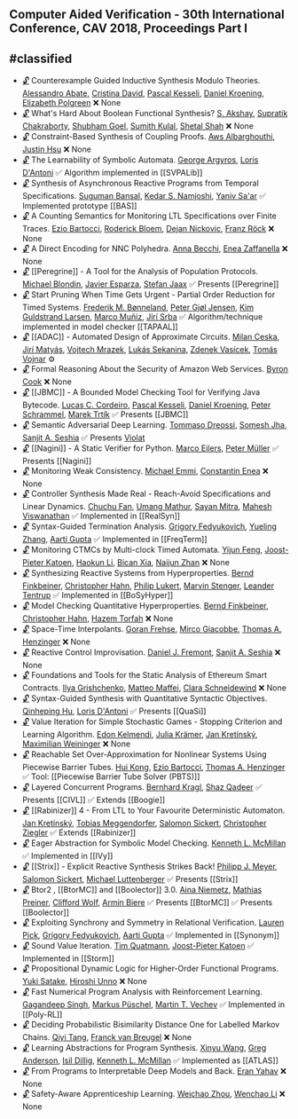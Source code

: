 ## Computer Aided Verification - 30th International Conference, CAV 2018, Proceedings Part I
#classified
---
-	[🔓](https://doi.org/10.1007/978-3-319-96145-3_15) Counterexample Guided Inductive Synthesis Modulo Theories.
	[Alessandro Abate](https://dblp.org/pid/19/3904.html), [Cristina David](https://dblp.org/pid/01/3840.html), [Pascal Kesseli](https://dblp.org/pid/168/8498.html), [Daniel Kroening](https://dblp.org/pid/k/DanielKroening.html), [Elizabeth Polgreen](https://dblp.org/pid/183/7353.html)
	❌ None
-	[🔓](https://doi.org/10.1007/978-3-319-96145-3_14) What's Hard About Boolean Functional Synthesis?
	[S. Akshay](https://dblp.org/pid/28/6534.html), [Supratik Chakraborty](https://dblp.org/pid/34/4525.html), [Shubham Goel](https://dblp.org/pid/194/2742.html), [Sumith Kulal](https://dblp.org/pid/180/9770.html), [Shetal Shah](https://dblp.org/pid/41/3254.html)
	❌ None
-	[🔓](https://doi.org/10.1007/978-3-319-96145-3_18) Constraint-Based Synthesis of Coupling Proofs.
	[Aws Albarghouthi](https://dblp.org/pid/90/8295.html), [Justin Hsu](https://dblp.org/pid/35/10964.html)
	❌ None
-	[🔓](https://doi.org/10.1007/978-3-319-96145-3_23) The Learnability of Symbolic Automata.
	[George Argyros](https://dblp.org/pid/145/1793.html), [Loris D'Antoni](https://dblp.org/pid/85/770.html)
	✅ Algorithm implemented in [[SVPALib]]
-	[🔓](https://doi.org/10.1007/978-3-319-96145-3_20) Synthesis of Asynchronous Reactive Programs from Temporal Specifications.
	[Suguman Bansal](https://dblp.org/pid/217/4777.html), [Kedar S. Namjoshi](https://dblp.org/pid/96/6348.html), [Yaniv Sa'ar](https://dblp.org/pid/58/1051.html)
	✅ Implemented prototype [[BAS]]
-	[🔓](https://doi.org/10.1007/978-3-319-96145-3_29) A Counting Semantics for Monitoring LTL Specifications over Finite Traces.
	[Ezio Bartocci](https://dblp.org/pid/b/EzioBartocci.html), [Roderick Bloem](https://dblp.org/pid/80/1300.html), [Dejan Nickovic](https://dblp.org/pid/60/1425.html), [Franz Röck](https://dblp.org/pid/39/8503.html)
	❌ None
-	[🔓](https://doi.org/10.1007/978-3-319-96145-3_13) A Direct Encoding for NNC Polyhedra.
	[Anna Becchi](https://dblp.org/pid/210/2636.html), [Enea Zaffanella](https://dblp.org/pid/01/1396.html)
	❌ None
-	[🔓](https://doi.org/10.1007/978-3-319-96145-3_34) [[Peregrine]] - A Tool for the Analysis of Population Protocols.
	[Michael Blondin](https://dblp.org/pid/117/6024.html), [Javier Esparza](https://dblp.org/pid/e/JEsparza.html), [Stefan Jaax](https://dblp.org/pid/182/9266.html)
	✅ Presents [[Peregrine]]
-	[🔓](https://doi.org/10.1007/978-3-319-96145-3_28) Start Pruning When Time Gets Urgent - Partial Order Reduction for Timed Systems.
	[Frederik M. Bønneland](https://dblp.org/pid/220/0647.html), [Peter Gjøl Jensen](https://dblp.org/pid/144/4964.html), [Kim Guldstrand Larsen](https://dblp.org/pid/l/KimGuldstrandLarsen.html), [Marco Muñiz](https://dblp.org/pid/12/9960.html), [Jirí Srba](https://dblp.org/pid/s/JiriSrba.html)
	✅ Algorithm/technique implemented in model checker [[TAPAAL]]
-	[🔓](https://doi.org/10.1007/978-3-319-96145-3_35) [[ADAC]] - Automated Design of Approximate Circuits.
	[Milan Ceska](https://dblp.org/pid/213/3728.html), [Jirí Matyás](https://dblp.org/pid/211/0035.html), [Vojtech Mrazek](https://dblp.org/pid/157/1370.html), [Lukás Sekanina](https://dblp.org/pid/49/5896.html), [Zdenek Vasícek](https://dblp.org/pid/07/1601.html), [Tomás Vojnar](https://dblp.org/pid/51/533.html)
	⚙️
-	[🔓](https://doi.org/10.1007/978-3-319-96145-3_3) Formal Reasoning About the Security of Amazon Web Services.
	[Byron Cook](https://dblp.org/pid/36/113.html)
	❌ None
-	[🔓](https://doi.org/10.1007/978-3-319-96145-3_10) [[JBMC]] - A Bounded Model Checking Tool for Verifying Java Bytecode.
	[Lucas C. Cordeiro](https://dblp.org/pid/42/4311.html), [Pascal Kesseli](https://dblp.org/pid/168/8498.html), [Daniel Kroening](https://dblp.org/pid/k/DanielKroening.html), [Peter Schrammel](https://dblp.org/pid/23/8898.html), [Marek Trtík](https://dblp.org/pid/24/9889.html)
	✅ Presents [[JBMC]]
-	[🔓](https://doi.org/10.1007/978-3-319-96145-3_1) Semantic Adversarial Deep Learning.
	[Tommaso Dreossi](https://dblp.org/pid/117/9140.html), [Somesh Jha](https://dblp.org/pid/j/SomeshJha.html), [Sanjit A. Seshia](https://dblp.org/pid/s/SanjitASeshia.html)
	✅ Presents [Violat](../Tools/Violat.md)
-	[🔓](https://doi.org/10.1007/978-3-319-96145-3_33) [[Nagini]] - A Static Verifier for Python.
	[Marco Eilers](https://dblp.org/pid/217/4745.html), [Peter Müller](https://dblp.org/pid/m/PMuller1.html)
	✅ Presents [[Nagini]]
-	[🔓](https://doi.org/10.1007/978-3-319-96145-3_26) Monitoring Weak Consistency.
	[Michael Emmi](https://dblp.org/pid/76/5819.html), [Constantin Enea](https://dblp.org/pid/72/2839.html)
	❌ None
-	[🔓](https://doi.org/10.1007/978-3-319-96145-3_19) Controller Synthesis Made Real - Reach-Avoid Specifications and Linear Dynamics.
	[Chuchu Fan](https://dblp.org/pid/127/1756.html), [Umang Mathur](https://dblp.org/pid/137/7835.html), [Sayan Mitra](https://dblp.org/pid/07/3797.html), [Mahesh Viswanathan](https://dblp.org/pid/23/2759-1.html)
	✅ Implemented in [[RealSyn]]
-	[🔓](https://doi.org/10.1007/978-3-319-96145-3_7) Syntax-Guided Termination Analysis.
	[Grigory Fedyukovich](https://dblp.org/pid/43/8810.html), [Yueling Zhang](https://dblp.org/pid/76/10611.html), [Aarti Gupta](https://dblp.org/pid/18/2229.html)
	✅ Implemented in [[FreqTerm]]
-	[🔓](https://doi.org/10.1007/978-3-319-96145-3_27) Monitoring CTMCs by Multi-clock Timed Automata.
	[Yijun Feng](https://dblp.org/pid/138/5942.html), [Joost-Pieter Katoen](https://dblp.org/pid/k/JoostPieterKatoen.html), [Haokun Li](https://dblp.org/pid/213/7996.html), [Bican Xia](https://dblp.org/pid/07/587.html), [Naijun Zhan](https://dblp.org/pid/63/1911.html)
	❌ None
-	[🔓](https://doi.org/10.1007/978-3-319-96145-3_16) Synthesizing Reactive Systems from Hyperproperties.
	[Bernd Finkbeiner](https://dblp.org/pid/73/4443.html), [Christopher Hahn](https://dblp.org/pid/91/9661.html), [Philip Lukert](https://dblp.org/pid/223/5136.html), [Marvin Stenger](https://dblp.org/pid/189/1078.html), [Leander Tentrup](https://dblp.org/pid/143/2715.html)
	✅ Implemented in [[BoSyHyper]]
-	[🔓](https://doi.org/10.1007/978-3-319-96145-3_8) Model Checking Quantitative Hyperproperties.
	[Bernd Finkbeiner](https://dblp.org/pid/73/4443.html), [Christopher Hahn](https://dblp.org/pid/91/9661.html), [Hazem Torfah](https://dblp.org/pid/140/9733.html)
	❌ None
-	[🔓](https://doi.org/10.1007/978-3-319-96145-3_25) Space-Time Interpolants.
	[Goran Frehse](https://dblp.org/pid/95/3625.html), [Mirco Giacobbe](https://dblp.org/pid/134/7846.html), [Thomas A. Henzinger](https://dblp.org/pid/h/ThomasAHenzinger.html)
	❌ None
-	[🔓](https://doi.org/10.1007/978-3-319-96145-3_17) Reactive Control Improvisation.
	[Daniel J. Fremont](https://dblp.org/pid/144/7602.html), [Sanjit A. Seshia](https://dblp.org/pid/s/SanjitASeshia.html)
	❌ None
-	[🔓](https://doi.org/10.1007/978-3-319-96145-3_4) Foundations and Tools for the Static Analysis of Ethereum Smart Contracts.
	[Ilya Grishchenko](https://dblp.org/pid/180/7263.html), [Matteo Maffei](https://dblp.org/pid/25/3571.html), [Clara Schneidewind](https://dblp.org/pid/215/5466.html)
	❌ None
-	[🔓](https://doi.org/10.1007/978-3-319-96145-3_21) Syntax-Guided Synthesis with Quantitative Syntactic Objectives.
	[Qinheping Hu](https://dblp.org/pid/201/4822.html), [Loris D'Antoni](https://dblp.org/pid/85/770.html)
	✅ Presents [[QuaSi]]
-	[🔓](https://doi.org/10.1007/978-3-319-96145-3_36) Value Iteration for Simple Stochastic Games - Stopping Criterion and Learning Algorithm.
	[Edon Kelmendi](https://dblp.org/pid/140/7385.html), [Julia Krämer](https://dblp.org/pid/132/6988.html), [Jan Kretínský](https://dblp.org/pid/95/6511.html), [Maximilian Weininger](https://dblp.org/pid/194/2910.html)
	❌ None
-	[🔓](https://doi.org/10.1007/978-3-319-96145-3_24) Reachable Set Over-Approximation for Nonlinear Systems Using Piecewise Barrier Tubes.
	[Hui Kong](https://dblp.org/pid/94/1836.html), [Ezio Bartocci](https://dblp.org/pid/b/EzioBartocci.html), [Thomas A. Henzinger](https://dblp.org/pid/h/ThomasAHenzinger.html)
	✅ Tool: [[Piecewise Barrier Tube Solver (PBTS)]]
-	[🔓](https://doi.org/10.1007/978-3-319-96145-3_5) Layered Concurrent Programs.
	[Bernhard Kragl](https://dblp.org/pid/138/6924.html), [Shaz Qadeer](https://dblp.org/pid/q/ShazQadeer.html)
	✅ Presents [[CIVL]]
	✅ Extends [[Boogie]]
-	[🔓](https://doi.org/10.1007/978-3-319-96145-3_30) [[Rabinizer]] 4 - From LTL to Your Favourite Deterministic Automaton.
	[Jan Kretínský](https://dblp.org/pid/95/6511.html), [Tobias Meggendorfer](https://dblp.org/pid/194/2764.html), [Salomon Sickert](https://dblp.org/pid/129/1369.html), [Christopher Ziegler](https://dblp.org/pid/223/5064.html)
	✅ Extends [[Rabinizer]]
-	[🔓](https://doi.org/10.1007/978-3-319-96145-3_11) Eager Abstraction for Symbolic Model Checking.
	[Kenneth L. McMillan](https://dblp.org/pid/m/KennethLMcMillan.html)
	✅ Implemented in [[IVy]]
-	[🔓](https://doi.org/10.1007/978-3-319-96145-3_31) [[Strix]] - Explicit Reactive Synthesis Strikes Back!
	[Philipp J. Meyer](https://dblp.org/pid/118/3833.html), [Salomon Sickert](https://dblp.org/pid/129/1369.html), [Michael Luttenberger](https://dblp.org/pid/62/964.html)
	✅ Presents [[Strix]]
-	[🔓](https://doi.org/10.1007/978-3-319-96145-3_32) Btor2 , [[BtorMC]] and [[Boolector]] 3.0.
	[Aina Niemetz](https://dblp.org/pid/115/4373.html), [Mathias Preiner](https://dblp.org/pid/115/4371.html), [Clifford Wolf](https://dblp.org/pid/121/1469.html), [Armin Biere](https://dblp.org/pid/b/ArminBiere.html)
	✅ Presents [[BtorMC]]
	✅ Presents [[Boolector]]
-	[🔓](https://doi.org/10.1007/978-3-319-96145-3_9) Exploiting Synchrony and Symmetry in Relational Verification.
	[Lauren Pick](https://dblp.org/pid/223/5412.html), [Grigory Fedyukovich](https://dblp.org/pid/43/8810.html), [Aarti Gupta](https://dblp.org/pid/18/2229.html)
	✅ Implemented in [[Synonym]]
-	[🔓](https://doi.org/10.1007/978-3-319-96145-3_37) Sound Value Iteration.
	[Tim Quatmann](https://dblp.org/pid/162/9630.html), [Joost-Pieter Katoen](https://dblp.org/pid/k/JoostPieterKatoen.html)
	✅ Implemented in [[Storm]]
-	[🔓](https://doi.org/10.1007/978-3-319-96145-3_6) Propositional Dynamic Logic for Higher-Order Functional Programs.
	[Yuki Satake](https://dblp.org/pid/211/9273.html), [Hiroshi Unno](https://dblp.org/pid/24/6058.html)
	❌ None
-	[🔓](https://doi.org/10.1007/978-3-319-96145-3_12) Fast Numerical Program Analysis with Reinforcement Learning.
	[Gagandeep Singh](https://dblp.org/pid/64/3747-1.html), [Markus Püschel](https://dblp.org/pid/37/6355.html), [Martin T. Vechev](https://dblp.org/pid/93/2189.html)
	✅ Implemented in [[Poly-RL]]
-	[🔓](https://doi.org/10.1007/978-3-319-96145-3_39) Deciding Probabilistic Bisimilarity Distance One for Labelled Markov Chains.
	[Qiyi Tang](https://dblp.org/pid/184/8455-1.html), [Franck van Breugel](https://dblp.org/pid/89/3661.html)
	❌ None
-	[🔓](https://doi.org/10.1007/978-3-319-96145-3_22) Learning Abstractions for Program Synthesis.
	[Xinyu Wang](https://dblp.org/pid/68/1277-6.html), [Greg Anderson](https://dblp.org/pid/53/6132.html), [Isil Dillig](https://dblp.org/pid/85/3688.html), [Kenneth L. McMillan](https://dblp.org/pid/m/KennethLMcMillan.html)
	✅ Implemented as [[ATLAS]]
-	[🔓](https://doi.org/10.1007/978-3-319-96145-3_2) From Programs to Interpretable Deep Models and Back.
	[Eran Yahav](https://dblp.org/pid/54/5133.html)
	❌ None
-	[🔓](https://doi.org/10.1007/978-3-319-96145-3_38) Safety-Aware Apprenticeship Learning.
	[Weichao Zhou](https://dblp.org/pid/207/8077.html), [Wenchao Li](https://dblp.org/pid/23/5721.html)
	❌ None
